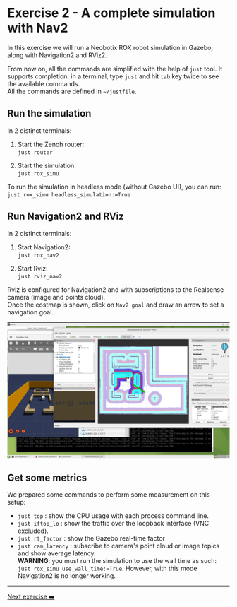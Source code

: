 # Exercise 2 - A complete simulation with Nav2

In this exercise we will run a Neobotix ROX robot simulation in Gazebo, along with Navigation2 and RViz2.

From now on, all the commands are simplified with the help of `just` tool. It supports completion: in a terminal, type `just` and hit `tab` key twice to see the available commands.  
All the commands are defined in `~/justfile`.

## Run the simulation

In 2 distinct terminals:

1. Start the Zenoh router:  
   `just router`

2. Start the simulation:  
   `just rox_simu`

To run the simulation in headless mode (without Gazebo UI), you can run:
 `just rox_simu headless_simulation:=True`

## Run Navigation2 and RViz

In 2 distinct terminals:

1. Start Navigation2:  
   `just rox_nav2`

2. Start Rviz:  
   `just rviz_nav2`

Rviz is configured for Navigation2 and with subscriptions to the Realsense camera (image and points cloud).  
Once the costmap is shown, click on `Nav2 goal` and draw an arrow to set a navigation goal.

![Initial setup with 2 browsers](images/Navigation2.png)

## Get some metrics

We prepared some commands to perform some measurement on this setup:

- `just top` : show the CPU usage with each process command line.
- `just iftop_lo` : show the traffic over the loopback interface (VNC excluded).
- `just rt_factor` : show the Gazebo real-time factor
- `just cam_latency` : subscribe to camera's point cloud or image topics and show average latency.  
   **WARNING**: you must run the simulation to use the wall time as such: `just rox_simu use_wall_time:=True`. However, with this mode Navigation2 is no longer working.

---
[Next exercise ➡️](ex-3.md)
